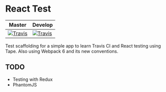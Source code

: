 # React Test
Master | Develop
-------|--------
[![Travis][master-badge]][build] | [![Travis][develop-badge]][build]

Test scaffolding for a simple app to learn Travis CI and React testing using Tape. Also using Webpack 6 and its new conventions.

## TODO
* Testing with Redux
* PhantomJS

[master-badge]: https://img.shields.io/travis/rodocite/react-test/master.svg?style=flat-square
[develop-badge]: https://img.shields.io/travis/rodocite/react-test/develop.svg?style=flat-square
[build]: https://travis-ci.org/rodocite/react-test
